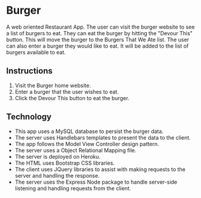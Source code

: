 # Burger
A web oriented Restaurant App. The user can visit the burger website to see a list of burgers to eat. They can eat the burger by hitting the "Devour This" button. This will move the burger to the Burgers That We Ate list. The user can also enter a burger they would like to eat. It will be added to the list of burgers available to eat.

## Instructions
1. Visit the Burger home website. 
2. Enter a burger that the user wishes to eat.
3. Click the Devour This button to eat the burger.

## Technology
* This app uses a MySQL database to persist the burger data.
* The server uses Handlebars templates to present the data to the client.
* The app follows the Model View Controller design pattern.
* The server uses a Object Relational Mapping file.
* The server is deployed on Heroku.
* The HTML uses Bootstrap CSS libraries.
* The client uses JQuery libraries to assist with making requests to the server and handling the response.
* The server uses the Express Node package to handle server-side listening and handling requests from the client.




